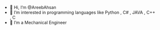 - 👋 Hi, I’m @AreebAhsan
- 👀 I’m interested in programming languages like Python , C# , JAVA , C++ , C
- 🌱 I’m a Mechanical Engineer

<!---
AreebAhsan/AreebAhsan is a ✨ special ✨ repository because its `README.md` (this file) appears on your GitHub profile.
You can click the Preview link to take a look at your changes.
--->
